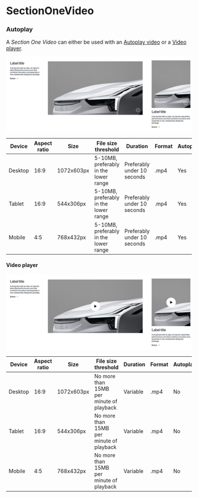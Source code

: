 # SectionOneVideo

### Autoplay

A *Section One Video* can either be used with an [Autoplay video](#autoplay-video) or a [Video player](#video-player).

![Section One Video - Autoplay video](section-one-video-autoplay.png)

<!--
SectionOneVideo
Storybook: http://localhost:6006/?path=/story/organisms-sectiononevideo--default
-->

| Device  | Aspect ratio | Size        | File size threshold                   | Duration                    | Format | Autoplay | Audio | Preset        |
| ------- | ------------ | ----------- | ------------------------------------- | --------------------------- | ------ | -------- | ----- | ------------- |
| Desktop | 16:9         | 1072x603px  | 5-10MB, preferably in the lower range | Preferably under 10 seconds | .mp4   | Yes      | No    | [Download](#) |
| Tablet  | 16:9         | 544x306px   | 5-10MB, preferably in the lower range | Preferably under 10 seconds | .mp4   | Yes      | No    | [Download](#) |
| Mobile  | 4:5          | 768x432px   | 5-10MB, preferably in the lower range | Preferably under 10 seconds | .mp4   | Yes      | No    | [Download](#) |

#### Video player

![Section One Video - Video player](section-one-video-video.png)


| Device  | Aspect ratio | Size        | File size threshold                      | Duration | Format | Autoplay | Audio    | Preset        |
| ------- | ------------ | ----------- | ---------------------------------------- | -------- | ------ | -------- | -------- | ------------- |
| Desktop | 16:9         | 1072x603px  | No more than 15MB per minute of playback | Variable | .mp4   | No       | Optional | [Download](#) |
| Tablet  | 16:9         | 544x306px   | No more than 15MB per minute of playback | Variable | .mp4   | No       | Optional | [Download](#) |
| Mobile  | 4:5          | 768x432px   | No more than 15MB per minute of playback | Variable | .mp4   | No       | Optional | [Download](#) |

